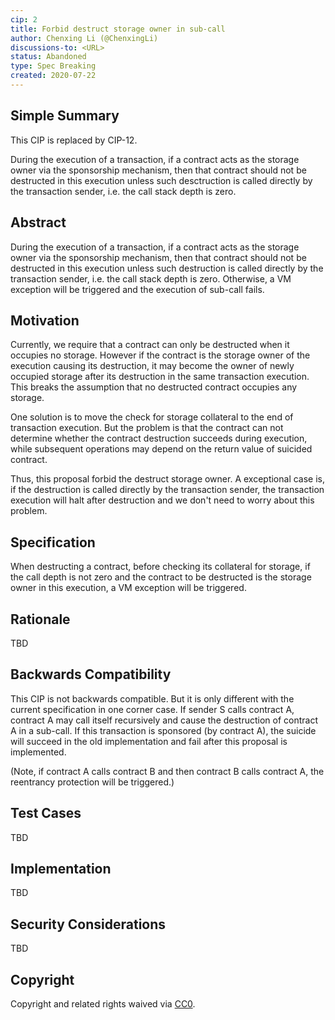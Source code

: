 ```yaml
---
cip: 2
title: Forbid destruct storage owner in sub-call
author: Chenxing Li (@ChenxingLi)
discussions-to: <URL>
status: Abandoned
type: Spec Breaking
created: 2020-07-22
---
```


<!--You can leave these HTML comments in your merged CIP and delete the visible duplicate text guides, they will not appear and may be helpful to refer to if you edit it again. This is the suggested template for new CIPs. Note that a CIP number will be assigned by an editor. When opening a pull request to submit your CIP, please use an abbreviated title in the filename, `CIP-draft_title_abbrev.md`. The title should be 44 characters or less.-->

## Simple Summary
<!--"If you can't explain it simply, you don't understand it well enough." Provide a simplified and layman-accessible explanation of the CIP.-->
This CIP is replaced by CIP-12.

During the execution of a transaction, if a contract acts as the storage owner via the sponsorship mechanism, then that contract should not be destructed in this execution unless such desctruction is called directly by the transaction sender, i.e. the call stack depth is zero. 

## Abstract
<!--A short (~200 word) description of the technical issue being addressed.-->
During the execution of a transaction, if a contract acts as the storage owner via the sponsorship mechanism, then that contract should not be destructed in this execution unless such destruction is called directly by the transaction sender, i.e. the call stack depth is zero. Otherwise, a VM exception will be triggered and the execution of sub-call fails. 

## Motivation
<!--The motivation is critical for CIPs that want to change the Conflux protocol. It should clearly explain why the existing protocol specification is inadequate to address the problem that the CIP solves. CIP submissions without sufficient motivation may be rejected outright.-->

Currently, we require that a contract can only be destructed when it occupies no storage. However if the contract is the storage owner of the execution causing its destruction, it may become the owner of newly occupied storage after its destruction in the same transaction execution. This breaks the assumption that no destructed contract occupies any storage. 

One solution is to move the check for storage collateral to the end of transaction execution. But the problem is that the contract can not determine whether the contract destruction succeeds during execution, while subsequent operations may depend on the return value of suicided contract. 

Thus, this proposal forbid the destruct storage owner. A exceptional case is, if the destruction is called directly by the transaction sender, the transaction execution will halt after destruction and we don't need to worry about this problem. 

## Specification
<!--The technical specification should describe the syntax and semantics of any new feature. The specification should be detailed enough to allow competing, interoperable implementations for any of the current Conflux platforms ([conflux-rust](https://github.com/Conflux-Chain/conflux-rust)).-->

When destructing a contract, before checking its collateral for storage, if the call depth is not zero and the contract to be destructed is the storage owner in this execution, a VM exception will be triggered. 

## Rationale
<!--The rationale fleshes out the specification by describing what motivated the design and why particular design decisions were made. It should describe alternate designs that were considered and related work, e.g. how the feature is supported in other languages. The rationale may also provide evidence of consensus within the community, and should discuss important objections or concerns raised during discussion.-->
TBD


## Backwards Compatibility
<!--All CIPs that introduce backwards incompatibilities must include a section describing these incompatibilities and their severity. The CIP must explain how the author proposes to deal with these incompatibilities. CIP submissions without a sufficient backwards compatibility treatise may be rejected outright.-->

This CIP is not backwards compatible. But it is only different with the current specification in one corner case. If sender S calls contract A, contract A may call itself recursively and cause the destruction of contract A in a sub-call. If this transaction is sponsored (by contract A), the suicide will succeed in the old implementation and fail after this proposal is implemented. 

(Note, if contract A calls contract B and then contract B calls contract A, the reentrancy protection will be triggered.)

## Test Cases
<!--Test cases for an implementation are mandatory for CIPs that are affecting consensus changes. Other CIPs can choose to include links to test cases if applicable.-->
TBD


## Implementation
<!--The implementations must be completed before any CIP is given status "Final", but it need not be completed before the CIP is accepted. While there is merit to the approach of reaching consensus on the specification and rationale before writing code, the principle of "rough consensus and running code" is still useful when it comes to resolving many discussions of API details.-->
TBD


## Security Considerations
<!--All CIPs must contain a section that discusses the security implications/considerations relevant to the proposed change. Include information that might be important for security discussions, surfaces risks and can be used throughout the life cycle of the proposal. E.g. include security-relevant design decisions, concerns, important discussions, implementation-specific guidance and pitfalls, an outline of threats and risks and how they are being addressed. CIP submissions missing the "Security Considerations" section will be rejected. a CIP cannot proceed to status "Final" without a Security Considerations discussion deemed sufficient by the reviewers.-->
TBD

## Copyright
Copyright and related rights waived via [CC0](https://creativecommons.org/publicdomain/zero/1.0/).
